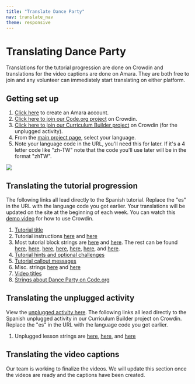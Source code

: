 ```yaml
---
title: "Translate Dance Party"
nav: translate_nav
theme: responsive
---
```


# Translating Dance Party
Translations for the tutorial progression are done on Crowdin and translations for the video captions are done on Amara. They are both free to join and any volunteer can immediately start translating on either platform.

## Getting set up

1. [Click here](https://amara.org/en/auth/login/?next=/) to create an Amara account.
1. [Click here to join our Code.org project](https://crowdin.com/project/codeorg) on Crowdin.
1. [Click here to join our Curriculum Builder project](https://crowdin.com/project/curriculumbuilder) on Crowdin (for the unplugged activity).
1. From the [main project page](https://crowdin.com/project/codeorg), select your language.
1. Note your language code in the URL, you'll need this for later. If it's a 4 letter code like "zh-TW" note that the code you'll use later will be in the format "zhTW".

<img src="/images/fit-500/translate-find-code.jpg" style="max-width: 100%;"> 

## Translating the tutorial progression
The following links all lead directly to the Spanish tutorial. Replace the "es" in the URL with the language code you got earlier. Your translations will be updated on the site at the beginning of each week. You can watch this [demo video](/files/crowdin.swf) for how to use Crowdin.

1. [Tutorial title](https://crowdin.com/translate/codeorg/63/enus-es#169874)
1. Tutorial instructions [here](https://crowdin.com/translate/codeorg/551/enus-es#q=dance_party) and [here](https://crowdin.com/translate/codeorg/318/enus-es#q=dance_party)
1. Most tutorial block strings are [here](https://crowdin.com/translate/codeorg/639/enus-es#q=dancelab) and [here](https://crowdin.com/translate/codeorg/all/enus-es#q=gamelab_setPosition). The rest can be found [here](https://crowdin.com/translate/codeorg/639/enus-es#169142), [here](https://crowdin.com/translate/codeorg/43/enus-es#88715), [here](https://crowdin.com/translate/codeorg/65/enus-es#5576), [here](https://crowdin.com/translate/codeorg/54/enus-es#q=variable...), [here](https://crowdin.com/translate/codeorg/65/enus-es#22315), [here](https://crowdin.com/translate/codeorg/639/enus-es#169139), and [here](https://crowdin.com/translate/codeorg/44/enus-es#3800).
1. [Tutorial hints and optional challenges](https://crowdin.com/translate/codeorg/552/enus-es#q=dance_party)
1. [Tutorial callout messages](https://crowdin.com/translate/codeorg/all/enus-es#q=dance_callout_)
1. Misc. strings [here](https://crowdin.com/translate/codeorg/43/enus-es#q=select+song) and [here](https://crowdin.com/translate/codeorg/56/enus-es#q=hoc2018_dance_measure)
1. [Video titles](https://crowdin.com/translate/codeorg/56/enus-es#q=hoc2018_dance_video)
1. [Strings about Dance Party on Code.org](https://crowdin.com/translate/codeorg/all/enus-es#q=hoc2018_dance)

## Translating the unplugged activity
View the [unplugged activity here](https://curriculum.code.org/hoc/unplugged/4/). The following links all lead directly to the Spanish unplugged activity in our Curriculum Builder project on Crowdin. Replace the "es" in the URL with the language code you got earlier.

1. Unplugged lesson strings are [here](https://crowdin.com/translate/curriculumbuilder/all/en-es#q=unplugged%2Fthe-big-event), [here](https://crowdin.com/translate/curriculumbuilder/all/en-es#q=coursea%2Fevents+name), and [here](https://crowdin.com/translate/curriculumbuilder/623/en-es#129005)

## Translating the video captions

Our team is working to finalize the videos. We will update this section once the videos are ready and the captions have been created.

<!-- 1. To use Amara, first click on a video link below.
1. On the left, you'll see a list of languages. If you don't see your language listed, click "Add a new language". A language with a yellow dot means it's been started but incomplete; please go ahead and complete the translation. A language with a green dot means it's been completed and published.
1. When you begin you'll see the English track on the left and you can enter your translations on the right. Feel free to edit the timing if necessary. When complete, click the Publish button in the top right.
1. Complete all 5 video translations then email translations@code.org so that we can upload your translations to YouTube. Please include that you completed the Minecraft videos and your language.
1. The links for the videos are below: TODO: NEED VIDEOS
  *  -->

